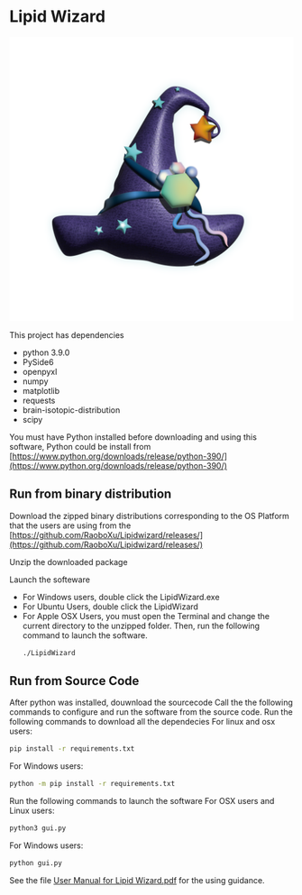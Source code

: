 # Lipid Wizard
![ ](icon.png)

This project has dependencies

* python 3.9.0
* PySide6
* openpyxl
* numpy
* matplotlib
* requests
* brain-isotopic-distribution
* scipy

You must have Python installed before downloading and using this software, Python could be install from [https://www.python.org/downloads/release/python-390/](https://www.python.org/downloads/release/python-390/)
## Run from binary distribution
Download the zipped binary distributions corresponding to the OS Platform that the users are using from the [https://github.com/RaoboXu/Lipidwizard/releases/](https://github.com/RaoboXu/Lipidwizard/releases/)

Unzip the downloaded package

Launch the softeware
* For Windows users, double click the LipidWizard.exe
* For Ubuntu Users, double click the LipidWizard
* For Apple OSX Users, you must open the Terminal and change the current directory to the unzipped folder. Then, run the following command to launch the software.
  ```bash
  ./LipidWizard
  ```

## Run from Source Code
After python was installed, douwnload the sourcecode
Call the the following commands to configure and run the software from the source code.
Run the following commands to download all the dependecies
For linux and osx users:
```bash
pip install -r requirements.txt
```
For Windows users:
```bash
python -m pip install -r requirements.txt
```
Run the following commands to launch the software
For OSX users and Linux users:
```bash
python3 gui.py
```
For Windows users:
```bash
python gui.py
```

See the file [User Manual for Lipid Wizard.pdf](https://github.com/RaoboXu/Lipidwizard/blob/main/User%20Manual%20for%20Lipid%20Wizard.pdf) for the using guidance.